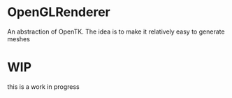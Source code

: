 # OpenGLRenderer
An abstraction of OpenTK. The idea is to make it relatively easy to generate meshes
# WIP
this is a work in progress
